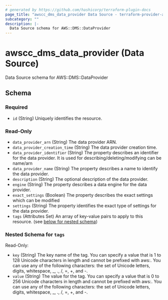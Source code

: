 ```yaml
---
# generated by https://github.com/hashicorp/terraform-plugin-docs
page_title: "awscc_dms_data_provider Data Source - terraform-provider-awscc"
subcategory: ""
description: |-
  Data Source schema for AWS::DMS::DataProvider
---
```


# awscc_dms_data_provider (Data Source)

Data Source schema for AWS::DMS::DataProvider



<!-- schema generated by tfplugindocs -->
## Schema

### Required

- `id` (String) Uniquely identifies the resource.

### Read-Only

- `data_provider_arn` (String) The data provider ARN.
- `data_provider_creation_time` (String) The data provider creation time.
- `data_provider_identifier` (String) The property describes an identifier for the data provider. It is used for describing/deleting/modifying can be name/arn
- `data_provider_name` (String) The property describes a name to identify the data provider.
- `description` (String) The optional description of the data provider.
- `engine` (String) The property describes a data engine for the data provider.
- `exact_settings` (Boolean) The property describes the exact settings which can be modified
- `settings` (String) The property identifies the exact type of settings for the data provider.
- `tags` (Attributes Set) An array of key-value pairs to apply to this resource. (see [below for nested schema](#nestedatt--tags))

<a id="nestedatt--tags"></a>
### Nested Schema for `tags`

Read-Only:

- `key` (String) The key name of the tag. You can specify a value that is 1 to 128 Unicode characters in length and cannot be prefixed with aws:. You can use any of the following characters: the set of Unicode letters, digits, whitespace, _, ., /, =, +, and -.
- `value` (String) The value for the tag. You can specify a value that is 0 to 256 Unicode characters in length and cannot be prefixed with aws:. You can use any of the following characters: the set of Unicode letters, digits, whitespace, _, ., /, =, +, and -.
